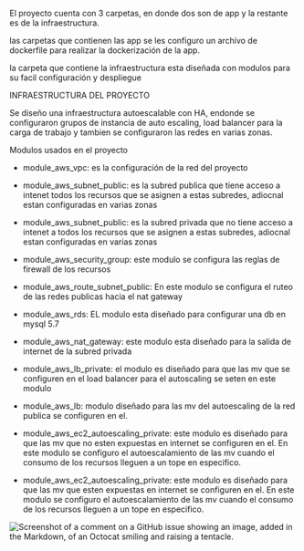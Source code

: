 El proyecto cuenta con 3 carpetas,  en donde dos son de app y la restante es de la infraestructura.

las carpetas que contienen las app se les configuro un archivo de dockerfile para realizar la dockerización de la app.

la carpeta que contiene la infraestructura  esta diseñada con modulos para su facil configuración y despliegue



INFRAESTRUCTURA DEL PROYECTO

Se diseño una infraestructura autoescalable con HA, endonde se configuraron grupos de instancia de auto escaling, load balancer para la carga de trabajo y tambien se configuraron las redes en varias zonas.


Modulos usados en el proyecto


- module_aws_vpc: es la configuración de la red del proyecto
- module_aws_subnet_public: es la subred publica que tiene acceso a intenet todos los recursos que se asignen a estas subredes, adiocnal estan configuradas en varias zonas

- module_aws_subnet_public: es la subred privada que no tiene acceso a intenet a todos los recursos que se asignen a estas subredes, adiocnal estan configuradas en varias zonas

- module_aws_security_group: este modulo se configura las reglas de firewall de los recursos

- module_aws_route_subnet_public: En este modulo se configura el ruteo de las redes publicas hacia el nat gateway
- module_aws_rds: EL modulo esta diseñado para configurar una db en mysql 5.7

- module_aws_nat_gateway: este modulo esta diseñado para la salida de internet de la subred privada 

- module_aws_lb_private: el modulo es diseñado para que las mv que se configuren en el load balancer para el autoscaling se seten en este modulo

- module_aws_lb: modulo diseñado para las mv del autoescaling de la red publica se configuren en el.

- module_aws_ec2_autoescaling_private: este modulo es diseñado para que las mv que no esten expuestas en internet se configuren en el. En este modulo se configuro el autoescalamiento de las mv cuando el consumo de los recursos lleguen a un tope en especifico.


- module_aws_ec2_autoescaling_private: este modulo es diseñado para que las mv que esten expuestas en internet se configuren en el. En este modulo se configuro el autoescalamiento de las mv cuando el consumo de los recursos lleguen a un tope en especifico.


![Screenshot of a comment on a GitHub issue showing an image, added in the Markdown, of an Octocat smiling and raising a tentacle.](https://myoctocat.com/assets/images/base-octocat.svg)





